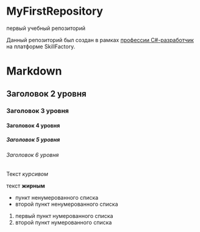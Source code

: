 # MyFirstRepository
первый учебный репозиторий

Данный репозиторий был создан в рамках [профессии C#-разработчик](https://skillfactory.ru/csharp) на платформе SkillFactory.

# Markdown

## Заголовок 2 уровня
### Заголовок 3 уровня
#### Заголовок 4 уровня
##### Заголовок 5 уровня
###### Заголовок 6 уровня

Текст *курсивом*

текст **жирным**

* пункт ненумерованного списка
* второй пункт ненумерованного списка

1. первый пункт нумерованного списка
2. второй пункт нумерованного списка